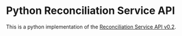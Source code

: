 Python Reconciliation Service API
=================================

This is a python implementation of the [Reconciliation Service API v0.2](https://w3c.github.io/cg-reports/reconciliation/CG-FINAL-specs-0.2-20230410/).
